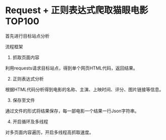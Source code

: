 # Request + 正则表达式爬取猫眼电影TOP100

首先进行目标站点分析

流程框架

1. 抓取页面内容

利用requests请求目标站点，得到单个网页HTML代码，返回结果。

2. 正则表达式分析

根据HTML代码分析得到电影的名称、主演、上映时间、评分、图片链接等信息。

3. 保存至文件

通过文件的形式将结果保存，每一部电影一个结果一行Json字符串。

4. 开启循环及多线程

对多页面内容遍历，开启多线程高抓取速度。
